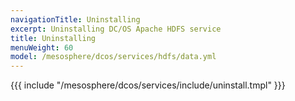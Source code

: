 ```yaml
---
navigationTitle: Uninstalling 
excerpt: Uninstalling DC/OS Apache HDFS service
title: Uninstalling 
menuWeight: 60
model: /mesosphere/dcos/services/hdfs/data.yml
---
```


{{{ include "/mesosphere/dcos/services/include/uninstall.tmpl" }}}
